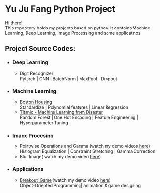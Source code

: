 # Yu Ju Fang Python Project

Hi there!\
This repository holds my projects based on python. It contains Machine Learning, Deep Learning, Image Processing and some applicatinos 

## Project Source Codes:
* ### Deep Learning
  * Digit Recognizer\
    Pytorch | CNN | BatchNorm | MaxPool | Dropout
* ### Machine Learning
  * [Boston Housing](Machine_Learning/Boston_Housing/boston_housing_competition.py)\
    Standardize | Polynomial features | Linear Regression
  * [Titanic - Machine Learning from Disaster](Machine_Learning/Titanic_surviving/titanic_github.py)\
    Random Forest | One Hot Encoding | Feature Engineering | Hyperparameter Tuning
* ### Image Procesing 
  * Pointwise Operations and Gamma (watch my demo videos [here](https://drive.google.com/drive/folders/1wXpMm7RmC0z7uFzH82bQAjTk10EHiciC?usp=sharing))\
    Histogram Equalization | Constraint Stretching | Gamma Correction
  * Blur Image( watch my demo video [here](https://drive.google.com/drive/folders/1Mf_KnDobxaBcnSiIiq2rEYOtO21RU3f8?usp=sharing))
* ### Applications
  * [Breakout_Game](Applications/Breakput_game/breakout.py) (watch my demo video [here](https://drive.google.com/file/d/1Ej5yWa62DE9ItMnI4mwxOW8IjC1IFnni/view?usp=sharing))\
    Object-Oriented Programming| animation & game designing
 


